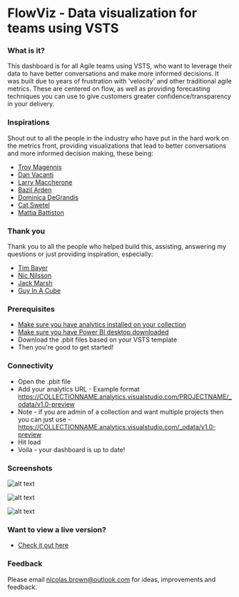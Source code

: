 # FlowViz - Data visualization for teams using VSTS

### What is it?
This dashboard is for all Agile teams using VSTS, who want to leverage their data to have better conversations and make more informed decisions. It was built due to years of frustration with 'velocity' and other traditional agile metrics. These are centered on flow, as well as providing forecasting techniques you can use to give customers greater confidence/transparency in your delivery.

### Inspirations

Shout out to all the people in the industry who have put in the hard work on the metrics front, providing visualizations that lead to better conversations and more informed decision making, these being:

* [Troy Magennis](https://twitter.com/t_magennis)
* [Dan Vacanti](https://twitter.com/danvacanti)
* [Larry Maccherone](https://twitter.com/LMaccherone)
* [Bazil Arden](https://twitter.com/bazila)
* [Dominica DeGrandis](https://twitter.com/dominicad)
* [Cat Swetel](https://twitter.com/CatSwetel)
* [Mattia Battiston](https://twitter.com/BattistonMattia)

### Thank you

Thank you to all the people who helped build this, assisting, answering my questions or just providing inspiration, especially:
* [Tim Bayer](https://www.linkedin.com/in/tim-bayer-4ab28783/)
* [Nic Nilsson](https://www.linkedin.com/in/nicholas-nilsson-6b601225/)
* [Jack Marsh](https://www.linkedin.com/in/jack-marsh-1a1aa564)
* [Guy In A Cube](https://www.youtube.com/watch?v=JlUfz18cx_w)

### Prerequisites
* [Make sure you have analytics installed on your collection](https://marketplace.visualstudio.com/items?itemName=ms.vss-analytics)
* [Make sure you have Power BI desktop downloaded](https://www.microsoft.com/en-us/download/details.aspx?id=45331)
* Download the .pbit files based on your VSTS template
* Then you're good to get started!

### Connectivity
* Open the .pbit file
* Add your analytics URL - Example format https://COLLECTIONNAME.analytics.visualstudio.com/PROJECTNAME/_odata/v1.0-preview 
* Note - if you are admin of a collection and want multiple projects then you can just use -  https://COLLECTIONNAME.analytics.visualstudio.com/_odata/v1.0-preview
* Hit load
* Voila - your dashboard is up to date!

### Screenshots
![alt text](https://github.com/nbrown02/FlowViz/raw/master/FlowViz%20Page%201.png)

![alt text](https://github.com/nbrown02/FlowViz/raw/master/FlowViz%20Page%202.png)

![alt text](https://github.com/nbrown02/FlowViz/raw/master/FlowViz%20Page%203.png)

### Want to view a live version?
* [Check it out here](https://app.powerbi.com/view?r=eyJrIjoiZTgxMTI1ZGItNzQwMC00NjJhLTgwMWMtZWE2M2MyOTdlYmQzIiwidCI6IjUxMzI5NGEwLTNlMjAtNDFiMi1hOTcwLTZkMzBiZjE1NDZmYSIsImMiOjZ9)

### Feedback
Please email nicolas.brown@outlook.com for ideas, improvements and feedback.
